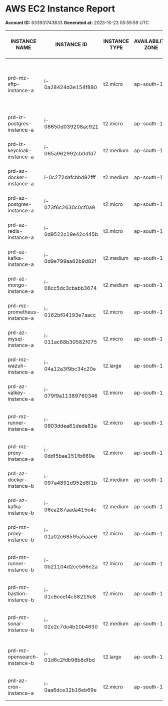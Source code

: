# AWS EC2 Instance Report

**Account ID:** 633931743633
**Generated at:** 2025-10-23 05:59:59 UTC

| INSTANCE NAME | INSTANCE ID | INSTANCE TYPE | AVAILABILITY ZONE | PUBLIC IP | PRIVATE IP | SECURITY GROUP | KEY NAME | OS DISK PATH | OS DISK SIZE (GiB) | DATA DISK PATH | DATA DISK SIZE (GiB) | INSTANCE STATE |
|---------------|------------|---------------|-----------------|-----------|------------|----------------|---------|--------------|------------------|----------------|-------------------|----------------|
prd-mz-sftp-instance-a| i-0a28424d3e154f880| t2.micro| ap-south-1a| 52.66.113.83| 10.104.1.11| prd-mz-sftp-instances-radiant-sg,prd-mz-sftp-instances-sg| prd-common-instance-key| -| -|-| -| running
prd-iz-postgres-instance-a| i-08650d039208ac921| t2.micro| ap-south-1a| -| 10.103.1.21| prd-iz-postgres-instances-sg| prd-common-instance-key| -| -|-| -| running
prd-iz-keycloak-instance-a| i-065a962992cb0dfd7| t2.medium| ap-south-1a| -| 10.103.1.11| prd-iz-keycloak-instances-sg| prd-common-instance-key| -| -|-| -| running
prd-az-docker-instance-a| i-0c272dafcbbd92fff| t2.medium| ap-south-1a| -| 10.102.1.11| prd-az-docker-instances-sg| prd-common-instance-key| -| -|-| -| running
prd-az-postgres-instance-a| i-073f6c2630c0cf0a9| t2.micro| ap-south-1a| -| 10.102.1.21| prd-az-postgres-instances-sg| prd-common-instance-key| -| -|-| -| running
prd-az-redis-instance-a| i-0d9522c19e42c445b| t2.micro| ap-south-1a| -| 10.102.1.31| prd-az-redis-instances-sg| prd-common-instance-key| -| -| -| -|running
prd-az-kafka-instance-a| i-0d9e799aa82b9d82f| t2.medium| ap-south-1a| -| 10.102.1.41| prd-az-kafka-instances-sg| prd-common-instance-key| -| -| -| -|running
prd-az-mongo-instance-a| i-08cc5dc3cbabb3674| t2.medium| ap-south-1a| -| 10.102.1.51| prd-az-mongo-instances-sg| prd-common-instance-key| -| -| -| -|running
prd-mz-prometheus-instance-a| i-0162bf04193e7aacc| t2.micro| ap-south-1a| -| 10.104.3.11| prd-mz-prometheus-sg| prd-common-instance-key| -| -| -| -|running
prd-az-mysql-instance-a| i-011ac68b30582f075| t2.micro| ap-south-1a| -| 10.102.1.61| prd-az-mysql-instances-sg| prd-common-instance-key| -| -| -| -|running
prd-mz-wazuh-instance-a| i-04a12a3f9bc34c20e| t2.large| ap-south-1a| -| 10.104.3.21| prd-mz-wazuh-instance-sg| prd-common-instance-key| -| -| -| -|running
prd-az-valkey-instance-a| i-079f9a11389760346| t2.micro| ap-south-1a| -| 10.102.1.71| prd-az-valkey-instances-sg| prd-common-instance-key| -| -| -| -|running
prd-mz-runner-instance-a| i-0903ddea61deda81e| t2.micro| ap-south-1a| -| 10.104.5.21| prd-mz-remote-runner-instances-sg| prd-common-instance-key| -| -| -| -|running
prd-mz-proxy-instance-a| i-0ddf5bae151fb669e| t2.micro| ap-south-1a| -| 10.104.5.11| prd-mz-proxy-instances-sg| prd-common-instance-key| -| -| -| -|running
prd-az-docker-instance-b| i-097a4891d952d8f1b| t2.medium| ap-south-1b| -| 10.102.2.11| prd-az-docker-instances-sg| prd-common-instance-key| -| -| -| -|running
prd-az-kafka-instance-b| i-06ea287aada415e4c| t2.medium| ap-south-1b| -| 10.102.2.41| prd-az-kafka-instances-sg| prd-common-instance-key| -| -| -| -|running
prd-mz-proxy-instance-b| i-01a02e68595a5aae6| t2.micro| ap-south-1b| -| 10.104.6.11| prd-mz-proxy-instances-sg| prd-common-instance-key| -| -| -| -|running
prd-mz-runner-instance-b| i-0b21104d2ee566e2a| t2.micro| ap-south-1b| -| 10.104.6.21| prd-mz-remote-runner-instances-sg| prd-common-instance-key| -| -| -| -|running
prd-mz-bastion-instance-b| i-01c6eeef4c58219e8| t2.micro| ap-south-1b| 15.207.198.26| 10.104.2.21| prd-mz-bastion-instances-sg| prd-common-instance-key| -| -|-| -| running
prd-mz-sonar-instance-b| i-02e2c7de4b10b4630| t2.medium| ap-south-1b| -| 10.104.6.31| prd-mz-remote-sonar-instances-sg| prd-common-instance-key| -| -| -| -|running
prd-mz-opensearch-instance-b| i-01d6c2fdb98b8dfbd| t2.large| ap-south-1b| -| 10.104.4.11| prd-mz-remote-opensearch-instances-sg| prd-common-instance-key| -| -| -| -|running
prd-az-cron-instance-a| i-0aa6dce32b16eb69e| t2.micro| ap-south-1a| -| 10.102.1.81| prd-az-cron-instances-sg| prd-common-instance-key| -| -| -| -|running
